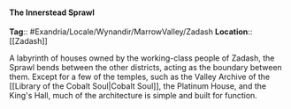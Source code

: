 #### The Innerstead Sprawl
**Tag**:: #Exandria/Locale/Wynandir/MarrowValley/Zadash
**Location**:: [[Zadash]]

 A labyrinth of houses owned by the working-class people of Zadash, the Sprawl bends between the other districts, acting as the boundary between them. Except for a few of the temples, such as the Valley Archive of the [[Library of the Cobalt Soul|Cobalt Soul]], the Platinum House, and the King's Hall, much of the architecture is simple and built for function.
